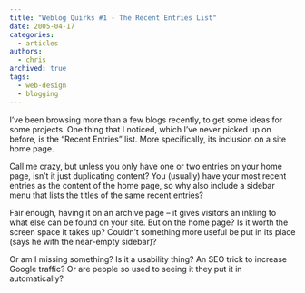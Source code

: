 ```yaml
---
title: "Weblog Quirks #1 - The Recent Entries List"
date: 2005-04-17
categories:
  - articles
authors:
  - chris
archived: true
tags:
  - web-design
  - blogging
---
```


I’ve been browsing more than a few blogs recently, to get some ideas for some projects. One thing that I noticed, which I’ve never picked up on before, is the “Recent Entries” list. More specifically, its inclusion on a site home page.

Call me crazy, but unless you only have one or two entries on your home page, isn’t it just duplicating content? You (usually) have your most recent entries as the content of the home page, so why also include a sidebar menu that lists the titles of the same recent entries?

Fair enough, having it on an archive page – it gives visitors an inkling to what else can be found on your site. But on the home page? Is it worth the screen space it takes up? Couldn’t something more useful be put in its place (says he with the near-empty sidebar)?

Or am I missing something? Is it a usability thing? An SEO trick to increase Google traffic? Or are people so used to seeing it they put it in automatically?

